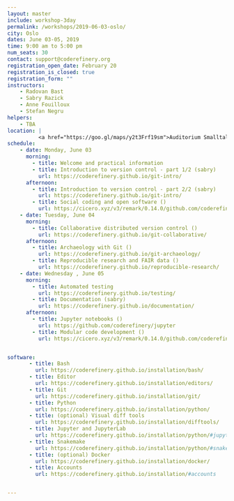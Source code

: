 ```yaml
---
layout: master
include: workshop-3day
permalink: /workshops/2019-06-03-oslo/
city: Oslo
dates: June 03-05, 2019
time: 9:00 am to 5:00 pm
num_seats: 30
contact: support@coderefinery.org
registration_open_date: February 20
registration_is_closed: true
registration_form: ""
instructors:
    - Radovan Bast
    - Sabry Razick
    - Anne Fouilloux
    - Stefan Negru
helpers:
    - TBA
location: |
          <a href="https://goo.gl/maps/y2t3Frf19sm">Auditorium Smalltalk</a>,  Ole-Johan Dahls hus.
schedule:
    - date: Monday, June 03
      morning:
        - title: Welcome and practical information 
        - title: Introduction to version control - part 1/2 (sabry)
          url: https://coderefinery.github.io/git-intro/
      afternoon:
        - title: Introduction to version control - part 2/2 (sabry)
          url: https://coderefinery.github.io/git-intro/
        - title: Social coding and open software ()
          url: https://cicero.xyz/v3/remark/0.14.0/github.com/coderefinery/social-coding/2018-12-11-espoo/talk.md/
    - date: Tuesday, June 04
      morning:
        - title: Collaborative distributed version control ()
          url: https://coderefinery.github.io/git-collaborative/
      afternoon:
        - title: Archaeology with Git ()
          url: https://coderefinery.github.io/git-archaeology/
        - title: Reproducible research and FAIR data ()
          url: https://coderefinery.github.io/reproducible-research/ 
    - date: Wednesday , June 05
      morning:
        - title: Automated testing 
          url: https://coderefinery.github.io/testing/
        - title: Documentation (sabry)
          url: https://coderefinery.github.io/documentation/
      afternoon:
        - title: Jupyter notebooks ()
          url: https://github.com/coderefinery/jupyter
        - title: Modular code development ()
          url: https://cicero.xyz/v3/remark/0.14.0/github.com/coderefinery/modular-code-development/master/talk.md


software:
       - title: Bash
         url: https://coderefinery.github.io/installation/bash/
       - title: Editor
         url: https://coderefinery.github.io/installation/editors/
       - title: Git
         url: https://coderefinery.github.io/installation/git/
       - title: Python
         url: https://coderefinery.github.io/installation/python/
       - title: (optional) Visual diff tools
         url: https://coderefinery.github.io/installation/difftools/
       - title: Jupyter and JupyterLab
         url: https://coderefinery.github.io/installation/python/#jupyter
       - title: Snakemake
         url: https://coderefinery.github.io/installation/python/#snakemake
       - title: (optional) Docker
         url: https://coderefinery.github.io/installation/docker/
       - title: Accounts
         url: https://coderefinery.github.io/installation/#accounts


---
```

